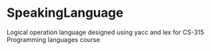 # SpeakingLanguage
Logical operation language designed using yacc and lex for CS-315 Programming languages course
